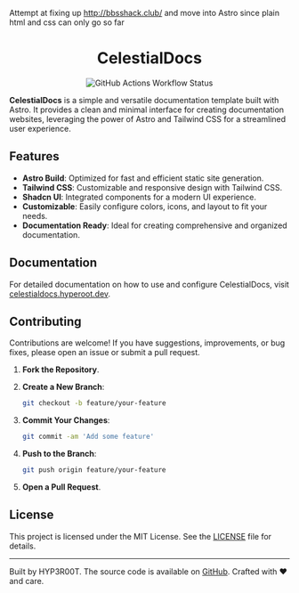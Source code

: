 Attempt at fixing up http://bbsshack.club/ and move into Astro since plain html and css can only go so far







<h1 align="center">CelestialDocs</h1>

<p align="center">
<img alt="GitHub Actions Workflow Status" src="https://img.shields.io/github/actions/workflow/status/HYP3R00T/CelestialDocs/deploy.yml?style=for-the-badge&labelColor=363a4f&color=8aadf4">
</p>

**CelestialDocs** is a simple and versatile documentation template built with Astro. It provides a clean and minimal interface for creating documentation websites, leveraging the power of Astro and Tailwind CSS for a streamlined user experience.

## Features

- **Astro Build**: Optimized for fast and efficient static site generation.
- **Tailwind CSS**: Customizable and responsive design with Tailwind CSS.
- **Shadcn UI**: Integrated components for a modern UI experience.
- **Customizable**: Easily configure colors, icons, and layout to fit your needs.
- **Documentation Ready**: Ideal for creating comprehensive and organized documentation.

## Documentation

For detailed documentation on how to use and configure CelestialDocs, visit [celestialdocs.hyperoot.dev](https://celestialdocs.hyperoot.dev).

## Contributing

Contributions are welcome! If you have suggestions, improvements, or bug fixes, please open an issue or submit a pull request.

1. **Fork the Repository**.
2. **Create a New Branch**:

   ```bash
   git checkout -b feature/your-feature
   ```

3. **Commit Your Changes**:

   ```bash
   git commit -am 'Add some feature'
   ```

4. **Push to the Branch**:

   ```bash
   git push origin feature/your-feature
   ```

5. **Open a Pull Request**.

## License

This project is licensed under the MIT License. See the [LICENSE](LICENSE) file for details.

---

Built by HYP3R00T. The source code is available on [GitHub](https://github.com/yourusername/celestialdocs). Crafted with ❤️ and care.
